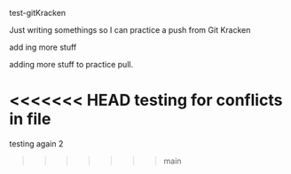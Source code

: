 test-gitKracken


Just writing somethings so I can practice a push from Git Kracken

add ing more stuff

adding more stuff to practice pull. 

<<<<<<< HEAD
testing for conflicts in file
=======

testing again 2
>>>>>>> main

